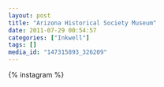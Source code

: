 ```yaml
---
layout: post
title: "Arizona Historical Society Museum"
date: 2011-07-29 00:54:57
categories: ["Inkwell"]
tags: []
media_id: "147315893_326209"
---
```


{% instagram %}
